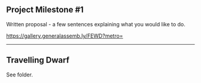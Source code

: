 ## Project Milestone #1

Written proposal - a few sentences explaining what you would like to do.

https://gallery.generalassemb.ly/FEWD?metro=

---

## Travelling Dwarf

See folder.